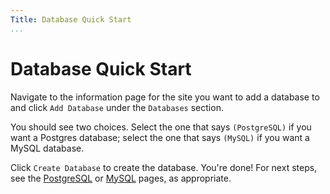 ```yaml
---
Title: Database Quick Start
...
```


# Database Quick Start

Navigate to the information page for the site you want to add a database to and click `Add Database` under the `Databases` section.

You should see two choices. Select the one that says `(PostgreSQL)` if you want a Postgres database; select the one that says `(MySQL)` if you want a MySQL database.

Click `Create Database` to create the database. You're done! For next steps, see the [PostgreSQL](postgresql.md) or [MySQL](mysql.md) pages, as appropriate.

